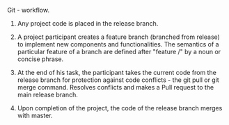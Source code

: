 Git - workflow.

1) Any project code is placed in the release branch.

2) A project participant creates a feature branch (branched from release) to implement new components and functionalities. The semantics of a particular feature of a branch are defined after "feature /" by a noun or concise phrase.

3) At the end of his task, the participant takes the current code from the release branch for protection against code conflicts - the git pull or git merge command. Resolves conflicts and makes a Pull request to the main release branch.

4) Upon completion of the project, the code of the release branch merges with master. 